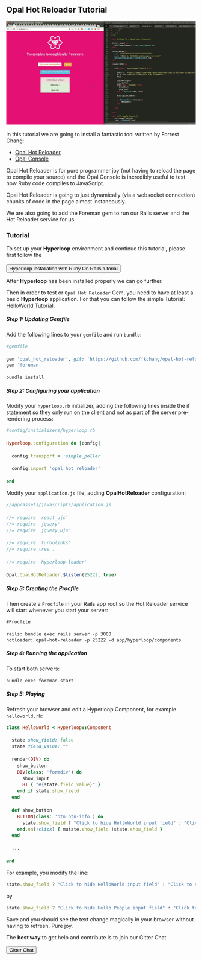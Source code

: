 ## <i class="flaticon-professor-teaching"></i> <span class="bigfirstletter">O</span>pal Hot Reloader Tutorial

<img src="/images/tutorials/Hyperloop-Railsopalhotreloader.gif" class="imgborder">


In this tutorial we are going to install a fantastic tool written by Forrest Chang:

+ [Opal Hot Reloader](https://github.com/fkchang/opal-hot-reloader)
+ [Opal Console](https://github.com/fkchang/opal-console)

Opal Hot Reloader is for pure programmer joy (not having to reload the page to compile your source) and the Opal Console is incredibly useful to test how Ruby code compiles to JavaScript.

Opal Hot Reloader is going to just dynamically (via a websocket connection) chunks of code in the page almost instaneously.

We are also going to add the Foreman gem to run our Rails server and the Hot Reloader service for us.

### Tutorial

To set up your **Hyperloop** environment and continue this tutorial, please first follow the <br><br>
<button type="button" class="btn btn-primary btn-lg btn-hyperlooppink" onclick="location.href='/installation#rorsetup';">Hyperloop installation with Ruby On Rails tutorial</button>

After **Hyperloop** has been installed properly we can go further.

Then in order to test or `Opal Hot Reloader` Gem, you need to have at least a basic **Hyperloop** application. For that you can follow the simple Tutorial: [HelloWorld Tutorial](/tutorials/hyperlooprails/helloworld).

##### Step 1: Updating Gemfile

Add the following lines to your `gemfile` and run `bundle`:

```ruby
#gemfile

gem 'opal_hot_reloader', git: 'https://github.com/fkchang/opal-hot-reloader.git'
gem 'foreman'
```

`bundle install`

##### Step 2: Configuring your application

Modify your `hyperloop.rb` initializer, adding the following lines inside the if statement so they only run on the client and not as part of the server pre-rendering process:

```ruby
#config/initializers/hyperloop.rb

Hyperloop.configuration do |config|

  config.transport = :simple_poller
  
  config.import 'opal_hot_reloader'
 
end
```

Modify your `application.js` file, adding **OpalHotReloader** configuration:

```javascript
//app/assets/javascripts/application.js

//= require 'react_ujs'
//= require 'jquery'
//= require 'jquery_ujs'

//= require 'turbolinks'
//= require_tree .

//= require 'hyperloop-loader'

Opal.OpalHotReloader.$listen(25222, true)

```

##### Step 3: Creating the Procfile

Then create a `Procfile` in your Rails app root so the Hot Reloader service will start whenever you start your server:

```text
#Procfile

rails: bundle exec rails server -p 3000
hotloader: opal-hot-reloader -p 25222 -d app/hyperloop/components
```

##### Step 4: Running the application

To start both servers:

`bundle exec foreman start`


##### Step 5: Playing 

Refresh your browser and edit a Hyperloop Component, for example `helloworld.rb`:

```ruby
class Helloworld < Hyperloop::Component

  state show_field: false
  state field_value: ""

  render(DIV) do
    show_button
    DIV(class: 'formdiv') do
      show_input
      H1 { "#{state.field_value}" }
    end if state.show_field
  end

  def show_button
    BUTTON(class: 'btn btn-info') do
      state.show_field ? "Click to hide HelloWorld input field" : "Click to show HelloWorld input field"
    end.on(:click) { mutate.show_field !state.show_field }
  end

  ...

end
```

For example, you modify the line:

```ruby
state.show_field ? "Click to hide HelloWorld input field" : "Click to show HelloWorld input field"
```

by

```ruby
state.show_field ? "Click to hide Hello People input field" : "Click to show People input field"
```

Save and you should see the text change magically in your browser without having to refresh. Pure joy.  


<div>
  <p>The <strong>best way</strong> to get help and contribute is to join our Gitter Chat</p>
  <button type="button" class="btn btn-primary btn-lg btn-hyperloopgitter" onclick="location.href='https://gitter.im/ruby-hyperloop/chat';">Gitter Chat</button>
</div>